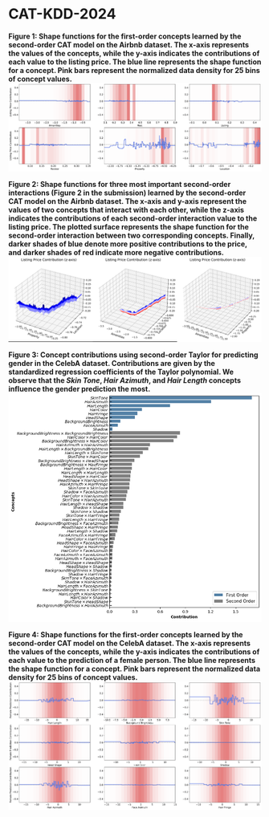 # CAT-KDD-2024
**Figure 1: Shape functions for the first-order concepts learned by the second-order CAT model on the Airbnb dataset. The x-axis represents the values of the concepts, while the y-axis indicates the contributions of each value to the listing price. The blue line represents the shape function for a concept. Pink bars represent the normalized data density for 25 bins of concept values.**
![Figure 1](./airbnb_shape_functions.png)


**Figure 2: Shape functions for three most important second-order interactions (Figure 2 in the submission) learned by the second-order CAT model on the Airbnb dataset. The x-axis and y-axis represent the values of two concepts that interact with each other, while the z-axis indicates the contributions of each second-order interaction value to the listing price. The plotted surface represents the shape function for the second-order interaction between two corresponding concepts. Finally, darker shades of blue denote more positive contributions to the price, and darker shades of red indicate more negative contributions.**
![Figure 2](./airbnb_shape_functions_order2.png)


**Figure 3: Concept contributions using second-order Taylor for predicting gender in the CelebA dataset. Contributions are given by the standardized regression coefficients of the Taylor polynomial. We observe that the _Skin Tone_, _Hair Azimuth_, and _Hair Length_ concepts influence the gender prediction the most.**
![Figure 3](./CelebA_taylor2_contributions.png)

**Figure 4: Shape functions for the first-order concepts learned by the second-order CAT model on the CelebA dataset. The x-axis represents the values of the concepts, while the y-axis indicates the contributions of each value to the prediction of a female person. The blue line represents the shape function for a concept. Pink bars represent the normalized data density for 25 bins of concept values.**
![Figure 4](./CelebA_shape_functions.png)
